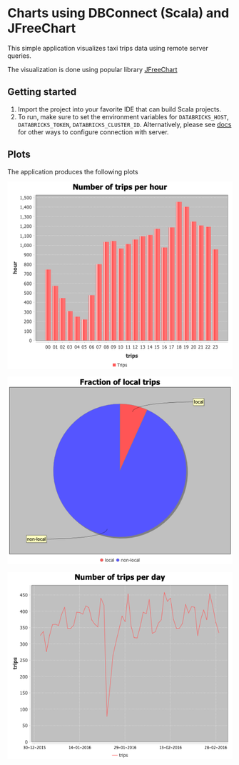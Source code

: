 # Charts using DBConnect (Scala) and JFreeChart

This simple application visualizes taxi trips data using remote server queries.

The visualization is done using popular library [JFreeChart](https://www.jfree.org/jfreechart/)


## Getting started

1. Import the project into your favorite IDE that can build Scala projects.
2. To run, make sure to set the environment variables for `DATABRICKS_HOST`,
`DATABRICKS_TOKEN`, `DATABRICKS_CLUSTER_ID`.
Alternatively, please see [docs](https://docs.databricks.com/en/dev-tools/databricks-connect-ref.html#set-up-the-client)
for other ways to configure connection with server.

## Plots

The application produces the following plots

![Number of trips per hour](pics/trips_by_hour.png)

![Fraction of local trips](pics/localtrips.png)

![Number of trips per day](pics/trips_per_day.png)
